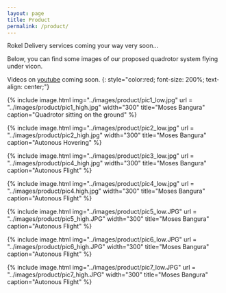 ```yaml
---
layout: page
title: Product
permalink: /product/
---
```


Rokel Delivery services coming your way very soon...

Below, you can find some images of our proposed quadrotor system flying under vicon. 

Videos on [youtube](https://www.youtube.com/user/dnovichman) coming soon.
{: style="color:red; font-size: 200%; text-align: center;"}

{% include image.html
            img="../images/product/pic1_low.jpg"
	    url = "../images/product/pic1_high.jpg"
	    width="300"
            title="Moses Bangura"
            caption="Quadrotor sitting on the ground" %}

{% include image.html
            img="../images/product/pic2_low.jpg"
	    url = "../images/product/pic2_high.jpg"
	    width="300"
            title="Moses Bangura"
            caption="Autonous Hovering" %}

{% include image.html
            img="../images/product/pic3_low.jpg"
	    url = "../images/product/pic4_high.jpg"
	    width="300"
            title="Moses Bangura"
            caption="Autonous Flight" %}

{% include image.html
            img="../images/product/pic4_low.jpg"
	    url = "../images/product/pic4.high.jpg"
	    width="300"
            title="Moses Bangura"
            caption="Autonous Flight" %}

{% include image.html
            img="../images/product/pic5_low.JPG"
	    url = "../images/product/pic5_high.JPG"
	    width="300"
            title="Moses Bangura"
            caption="Autonous Flight" %}

{% include image.html
            img="../images/product/pic6_low.JPG"
	    url = "../images/product/pic6_high.JPG"
	    width="300"
            title="Moses Bangura"
            caption="Autonous Flight" %}

{% include image.html
            img="../images/product/pic7_low.JPG"
	    url = "../images/product/pic7_high.JPG"
	    width="300"
            title="Moses Bangura"
            caption="Autonous Flight" %}
